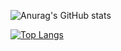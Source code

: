 ![Anurag's GitHub stats](https://github-readme-stats.vercel.app/api?username=GabrielFn&show_icons=true&theme=prussian)

[![Top Langs](https://github-readme-stats.vercel.app/api/top-langs/?username=GabrielFn&layout=compact)](https://github.com/GabrielFn/github-readme-stats)

<!--
**GabrielFn/GabrielFn** is a ✨ _special_ ✨ repository because its `README.md` (this file) appears on your GitHub profile.

Here are some ideas to get you started:

- 🔭 I’m currently working on ...
- 🌱 I’m currently learning ...
- 👯 I’m looking to collaborate on ...
- 🤔 I’m looking for help with ...
- 💬 Ask me about ...
- 📫 How to reach me: ...
- 😄 Pronouns: ...
- ⚡ Fun fact: ...
-->

